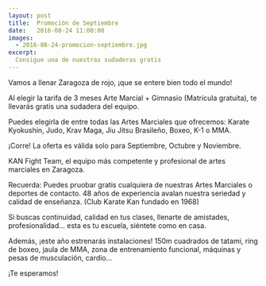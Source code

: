 ```yaml
---
layout: post
title:  Promoción de Septiembre
date:   2016-08-24 11:00:00
images:
  - 2016-08-24-promocion-septiembre.jpg
excerpt:
  Consigue una de nuestras sudaderas gratis
---
```

Vamos a llenar Zaragoza de rojo, ¡que se entere bien todo el mundo!

Al elegir la tarifa de 3 meses Arte Marcial + Gimnasio (Matrícula gratuita), te llevarás gratis una
sudadera del equipo.

Puedes elegirla de entre todas las Artes Marciales que ofrecemos: Karate
Kyokushin, Judo, Krav Maga, Jiu Jitsu Brasileño, Boxeo, K-1 o MMA.

¡Corre! La oferta es válida solo para Septiembre, Octubre y Noviembre.

KAN Fight Team, el equipo más competente y profesional
de artes marciales en Zaragoza.

Recuerda: Puedes pruobar gratis cualquiera de nuestras Artes Marciales o deportes de contacto.
48 años de experiencia avalan nuestra seriedad y calidad de enseñanza. (Club
Karate Kan fundado en 1968)

Si buscas continuidad, calidad en tus clases, llenarte de amistades,
profesionalidad... esta es tu escuela, siéntete como en casa.

Además, ¡este año estrenarás instalaciones! 150m cuadrados de tatami, ring de boxeo,
jaula de MMA, zona de entrenamiento funcional, máquinas y pesas de musculación, cardio...

¡Te esperamos!
